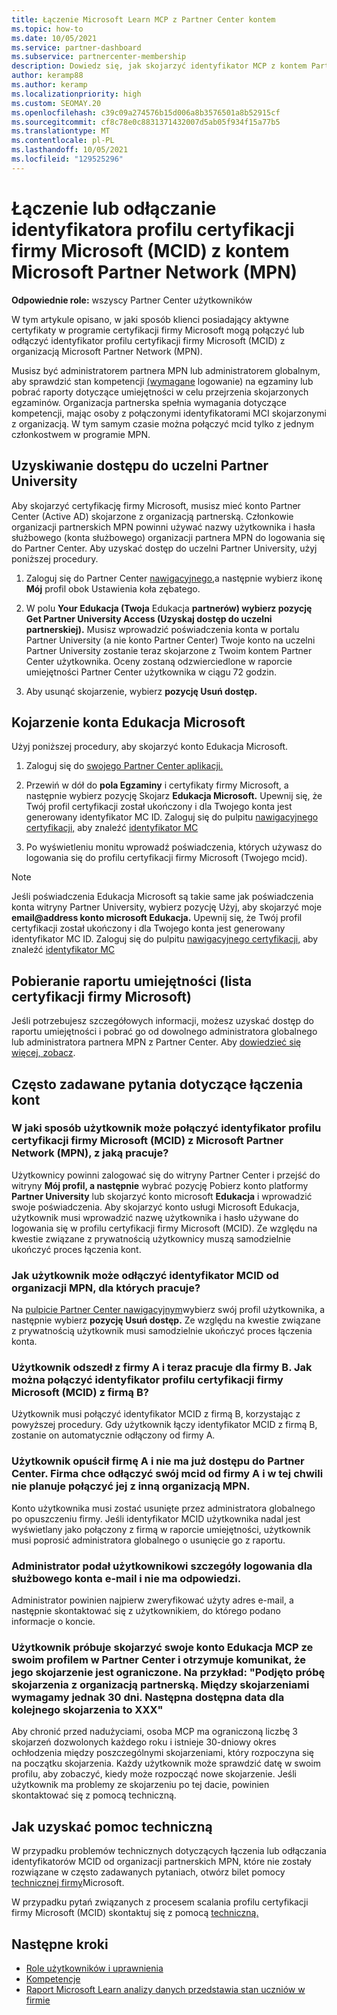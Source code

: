 ```yaml
---
title: Łączenie Microsoft Learn MCP z Partner Center kontem
ms.topic: how-to
ms.date: 10/05/2021
ms.service: partner-dashboard
ms.subservice: partnercenter-membership
description: Dowiedz się, jak skojarzyć identyfikator MCP z kontem Partner Center, aby firma widziała ścieżki szkoleniowe i szkoleniowe, które zostały podjęte w celu osiągnięcia kompetencji.
author: keramp88
ms.author: keramp
ms.localizationpriority: high
ms.custom: SEOMAY.20
ms.openlocfilehash: c39c09a274576b15d006a8b3576501a8b52915cf
ms.sourcegitcommit: cf8c78e0c8831371432007d5ab05f934f15a77b5
ms.translationtype: MT
ms.contentlocale: pl-PL
ms.lasthandoff: 10/05/2021
ms.locfileid: "129525296"
---
```

# <a name="link-or-unlink-a-microsoft-certification-profile-id-mcid-to-a-microsoft-partner-network-mpn-account"></a>Łączenie lub odłączanie identyfikatora profilu certyfikacji firmy Microsoft (MCID) z kontem Microsoft Partner Network (MPN)

**Odpowiednie role:** wszyscy Partner Center użytkowników

W tym artykule opisano, w jaki sposób klienci posiadający aktywne certyfikaty w programie certyfikacji firmy Microsoft mogą połączyć lub odłączyć identyfikator profilu certyfikacji firmy Microsoft (MCID) z organizacją Microsoft Partner Network (MPN).

Musisz być administratorem partnera MPN lub administratorem globalnym, aby sprawdzić stan kompetencji [(wymagane](https://partner.microsoft.com/pcv/partnership/competencies) logowanie) na egzaminy lub pobrać raporty dotyczące umiejętności w celu przejrzenia skojarzonych egzaminów. Organizacja partnerska spełnia wymagania dotyczące kompetencji, mając osoby z połączonymi identyfikatorami MCI skojarzonymi z organizacją. W tym samym czasie można połączyć mcid tylko z jednym członkostwem w programie MPN.

## <a name="get-partner-university-access"></a>Uzyskiwanie dostępu do uczelni Partner University

Aby skojarzyć certyfikację firmy Microsoft, musisz mieć konto Partner Center (Active AD) skojarzone z organizacją partnerską. Członkowie organizacji partnerskich MPN powinni używać nazwy użytkownika i hasła służbowego (konta służbowego) organizacji partnera MPN do logowania się do Partner Center.
Aby uzyskać dostęp do uczelni Partner University, użyj poniższej procedury.

1. Zaloguj się do Partner Center [nawigacyjnego,](https://partner.microsoft.com/dashboard/)a następnie wybierz ikonę **Mój** profil obok Ustawienia koła zębatego.

2. W polu **Your Edukacja (Twoja** Edukacja **partnerów) wybierz pozycję Get Partner University Access (Uzyskaj dostęp do uczelni partnerskiej).** Musisz wprowadzić poświadczenia konta w portalu Partner University (a nie konto Partner Center) Twoje konto na uczelni Partner University zostanie teraz skojarzone z Twoim kontem Partner Center użytkownika. Oceny zostaną odzwierciedlone w raporcie umiejętności Partner Center użytkownika w ciągu 72 godzin.

3. Aby usunąć skojarzenie, wybierz **pozycję Usuń dostęp.**

## <a name="associate-a-microsoft-learning-account"></a>Kojarzenie konta Edukacja Microsoft

Użyj poniższej procedury, aby skojarzyć konto Edukacja Microsoft. 

1. Zaloguj się do [swojego Partner Center aplikacji.](https://partner.microsoft.com/pc/Users/MyAccount)

2. Przewiń w dół do **pola Egzaminy** i certyfikaty firmy Microsoft, a następnie wybierz pozycję Skojarz **Edukacja Microsoft.** Upewnij się, że Twój profil certyfikacji został ukończony i dla Twojego konta jest generowany identyfikator MC ID. Zaloguj się do pulpitu [nawigacyjnego certyfikacji,](https://aka.ms/certdashboard) aby znaleźć [identyfikator MC](https://docs.microsoft.com/learn/certifications/find-mcid)

3. Po wyświetleniu monitu wprowadź poświadczenia, których używasz do logowania się do profilu certyfikacji firmy Microsoft (Twojego mcid).

> [!NOTE]
> Jeśli poświadczenia Edukacja Microsoft są takie same jak poświadczenia konta witryny Partner University, wybierz pozycję Użyj, aby skojarzyć moje **email@address konto microsoft Edukacja.** Upewnij się, że Twój profil certyfikacji został ukończony i dla Twojego konta jest generowany identyfikator MC ID. Zaloguj się do pulpitu [nawigacyjnego certyfikacji,](https://aka.ms/certdashboard) aby znaleźć [identyfikator MC](https://docs.microsoft.com/learn/certifications/find-mcid)

## <a name="download-skills-report-microsoft-certification-list"></a>Pobieranie raportu umiejętności (lista certyfikacji firmy Microsoft)
Jeśli potrzebujesz szczegółowych informacji, możesz uzyskać dostęp do raportu umiejętności i pobrać go od dowolnego administratora globalnego lub administratora partnera MPN z Partner Center. Aby [dowiedzieć się więcej, zobacz](./mpn-skills-report.md#view-skills-report-data).

## <a name="frequently-asked-questions-about-linking-accounts"></a>Często zadawane pytania dotyczące łączenia kont

### <a name="how-can-a-user-link-their-microsoft-certification-profile-id-mcid-with-the-microsoft-partner-network-mpn-organization-they-work-for"></a>W jaki sposób użytkownik może połączyć identyfikator profilu certyfikacji firmy Microsoft (MCID) z Microsoft Partner Network (MPN), z jaką pracuje?

Użytkownicy powinni zalogować się do witryny Partner Center i przejść do witryny **Mój profil, a następnie** wybrać pozycję Pobierz konto platformy **Partner University** lub skojarzyć konto microsoft **Edukacja** i wprowadzić swoje poświadczenia. Aby skojarzyć konto usługi Microsoft Edukacja, użytkownik musi wprowadzić nazwę użytkownika i hasło używane do logowania się w profilu certyfikacji firmy Microsoft (MCID). Ze względu na kwestie związane z prywatnością użytkownicy muszą samodzielnie ukończyć proces łączenia kont.  

### <a name="how-can-a-user-unlink-their-mcid-from-the-mpn-organization-they-work-for"></a>Jak użytkownik może odłączyć identyfikator MCID od organizacji MPN, dla których pracuje?

Na [pulpicie Partner Center nawigacyjnym](https://partner.microsoft.com/dashboard)wybierz swój profil użytkownika, a następnie wybierz **pozycję Usuń dostęp.** Ze względu na kwestie związane z prywatnością użytkownik musi samodzielnie ukończyć proces łączenia konta.

### <a name="the-user-left-company-a-and-now-works-for-company-b-how-can-they-link-their-microsoft-certification-profile-id-mcid-with-company-b"></a>Użytkownik odszedł z firmy A i teraz pracuje dla firmy B. Jak można połączyć identyfikator profilu certyfikacji firmy Microsoft (MCID) z firmą B?

Użytkownik musi połączyć identyfikator MCID z firmą B, korzystając z powyższej procedury. Gdy użytkownik łączy identyfikator MCID z firmą B, zostanie on automatycznie odłączony od firmy A.

### <a name="the-user-left-company-a-and-no-longer-has-access-to-partner-center-they-want-to-unlink-their-mcid-from-company-a-and-are-not-planning-to-link-it-with-another-mpn-organization-at-the-moment"></a>Użytkownik opuścił firmę A i nie ma już dostępu do Partner Center. Firma chce odłączyć swój mcid od firmy A i w tej chwili nie planuje połączyć jej z inną organizacją MPN.

Konto użytkownika musi zostać usunięte przez administratora globalnego po opuszczeniu firmy. Jeśli identyfikator MCID użytkownika nadal jest wyświetlany jako połączony z firmą w raporcie umiejętności, użytkownik musi poprosić administratora globalnego o usunięcie go z raportu.

### <a name="the-admin-provided-sign-in-details-for-a-work-email-account-to-a-user-and-they-have-had-no-response"></a>Administrator podał użytkownikowi szczegóły logowania dla służbowego konta e-mail i nie ma odpowiedzi.

Administrator powinien najpierw zweryfikować użyty adres e-mail, a następnie skontaktować się z użytkownikiem, do którego podano informacje o koncie.

### <a name="a-user-tries-to-associate-their-mcp-learning-account-to-their-profile-in-partner-center-and-receives-a-message-that-their-association-is-limited-for-example-you-have-attempted-to-associate-with-a-partner-organization-however-we-require-a-period-of-30-days-between-associations-your-next-available-date-for-a-subsequent-association-is-xxx"></a>Użytkownik próbuje skojarzyć swoje konto Edukacja MCP ze swoim profilem w Partner Center i otrzymuje komunikat, że jego skojarzenie jest ograniczone. Na przykład: "Podjęto próbę skojarzenia z organizacją partnerską. Między skojarzeniami wymagamy jednak 30 dni. Następna dostępna data dla kolejnego skojarzenia to XXX"

Aby chronić przed nadużyciami, osoba MCP ma ograniczoną liczbę 3 skojarzeń dozwolonych każdego roku i istnieje 30-dniowy okres ochłodzenia między poszczególnymi skojarzeniami, który rozpoczyna się na początku skojarzenia. Każdy użytkownik może sprawdzić datę w swoim profilu, aby zobaczyć, kiedy może rozpocząć nowe skojarzenie. Jeśli użytkownik ma problemy ze skojarzeniu po tej dacie, powinien skontaktować się z pomocą techniczną.  

## <a name="how-to-get-support"></a>Jak uzyskać pomoc techniczną

W przypadku problemów technicznych dotyczących łączenia lub odłączania identyfikatorów MCID od organizacji partnerskich MPN, które nie zostały rozwiązane w często zadawanych pytaniach, otwórz bilet pomocy [technicznej firmy](https://partner.microsoft.com/support)Microsoft.

W przypadku pytań związanych z procesem scalania profilu certyfikacji firmy Microsoft (MCID) skontaktuj się z pomocą [techniczną.](https://aka.ms/mcpforum)

## <a name="next-steps"></a>Następne kroki

- [Role użytkowników i uprawnienia](./permissions-overview.md)
- [Kompetencje](https://partner.microsoft.com/membership/competencies)
- [Raport Microsoft Learn analizy danych przedstawia stan uczniów w firmie](ms-learn-analytics.md)
